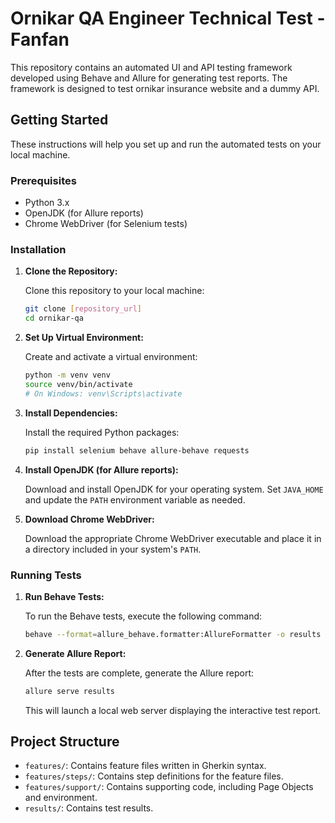 # Ornikar QA Engineer Technical Test - Fanfan

This repository contains an automated UI and API testing framework developed using Behave and Allure for generating test reports. The framework is designed to test ornikar insurance website and a dummy API.

## Getting Started

These instructions will help you set up and run the automated tests on your local machine.

### Prerequisites

- Python 3.x
- OpenJDK (for Allure reports)
- Chrome WebDriver (for Selenium tests)

### Installation

1. **Clone the Repository:**

   Clone this repository to your local machine:

   ```bash
   git clone [repository_url]
   cd ornikar-qa
   ```

2. **Set Up Virtual Environment:**

   Create and activate a virtual environment:

   ```bash
   python -m venv venv
   source venv/bin/activate
   # On Windows: venv\Scripts\activate
   ```

3. **Install Dependencies:**

   Install the required Python packages:

   ```bash
   pip install selenium behave allure-behave requests
   ```

4. **Install OpenJDK (for Allure reports):**

   Download and install OpenJDK for your operating system. Set `JAVA_HOME` and update the `PATH` environment variable as needed.

5. **Download Chrome WebDriver:**

   Download the appropriate Chrome WebDriver executable and place it in a directory included in your system's `PATH`.

### Running Tests

1. **Run Behave Tests:**

   To run the Behave tests, execute the following command:

   ```bash
   behave --format=allure_behave.formatter:AllureFormatter -o results
   ```

2. **Generate Allure Report:**

   After the tests are complete, generate the Allure report:

   ```bash
   allure serve results
   ```

   This will launch a local web server displaying the interactive test report.

## Project Structure

- `features/`: Contains feature files written in Gherkin syntax.
- `features/steps/`: Contains step definitions for the feature files.
- `features/support/`: Contains supporting code, including Page Objects and environment.
- `results/`: Contains test results.
